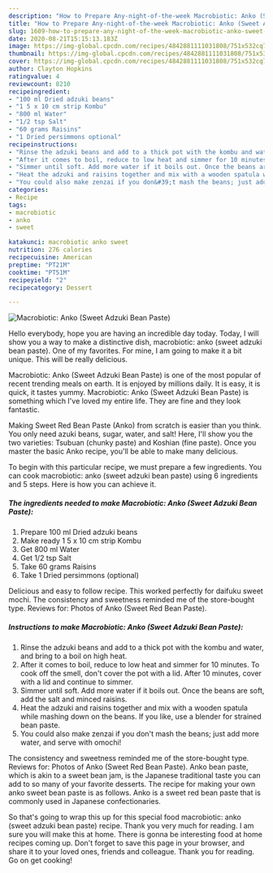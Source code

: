 ```yaml
---
description: "How to Prepare Any-night-of-the-week Macrobiotic: Anko (Sweet Adzuki Bean Paste)"
title: "How to Prepare Any-night-of-the-week Macrobiotic: Anko (Sweet Adzuki Bean Paste)"
slug: 1609-how-to-prepare-any-night-of-the-week-macrobiotic-anko-sweet-adzuki-bean-paste
date: 2020-08-21T15:15:13.183Z
image: https://img-global.cpcdn.com/recipes/4842881111031808/751x532cq70/macrobiotic-anko-sweet-adzuki-bean-paste-recipe-main-photo.jpg
thumbnail: https://img-global.cpcdn.com/recipes/4842881111031808/751x532cq70/macrobiotic-anko-sweet-adzuki-bean-paste-recipe-main-photo.jpg
cover: https://img-global.cpcdn.com/recipes/4842881111031808/751x532cq70/macrobiotic-anko-sweet-adzuki-bean-paste-recipe-main-photo.jpg
author: Clayton Hopkins
ratingvalue: 4
reviewcount: 8210
recipeingredient:
- "100 ml Dried adzuki beans"
- "1 5 x 10 cm strip Kombu"
- "800 ml Water"
- "1/2 tsp Salt"
- "60 grams Raisins"
- "1 Dried persimmons optional"
recipeinstructions:
- "Rinse the adzuki beans and add to a thick pot with the kombu and water, and bring to a boil on high heat."
- "After it comes to boil, reduce to low heat and simmer for 10 minutes. To cook off the smell, don&#39;t cover the pot with a lid. After 10 minutes, cover with a lid and continue to simmer."
- "Simmer until soft. Add more water if it boils out. Once the beans are soft, add the salt and minced raisins."
- "Heat the adzuki and raisins together and mix with a wooden spatula while mashing down on the beans. If you like, use a blender for strained bean paste."
- "You could also make zenzai if you don&#39;t mash the beans; just add more water, and serve with omochi!"
categories:
- Recipe
tags:
- macrobiotic
- anko
- sweet

katakunci: macrobiotic anko sweet 
nutrition: 276 calories
recipecuisine: American
preptime: "PT21M"
cooktime: "PT51M"
recipeyield: "2"
recipecategory: Dessert

---
```



![Macrobiotic: Anko (Sweet Adzuki Bean Paste)](https://img-global.cpcdn.com/recipes/4842881111031808/751x532cq70/macrobiotic-anko-sweet-adzuki-bean-paste-recipe-main-photo.jpg)

Hello everybody, hope you are having an incredible day today. Today, I will show you a way to make a distinctive dish, macrobiotic: anko (sweet adzuki bean paste). One of my favorites. For mine, I am going to make it a bit unique. This will be really delicious.

Macrobiotic: Anko (Sweet Adzuki Bean Paste) is one of the most popular of recent trending meals on earth. It is enjoyed by millions daily. It is easy, it is quick, it tastes yummy. Macrobiotic: Anko (Sweet Adzuki Bean Paste) is something which I've loved my entire life. They are fine and they look fantastic.

Making Sweet Red Bean Paste (Anko) from scratch is easier than you think. You only need azuki beans, sugar, water, and salt! Here, I&#39;ll show you the two varieties: Tsubuan (chunky paste) and Koshian (fine paste). Once you master the basic Anko recipe, you&#39;ll be able to make many delicious.


To begin with this particular recipe, we must prepare a few ingredients. You can cook macrobiotic: anko (sweet adzuki bean paste) using 6 ingredients and 5 steps. Here is how you can achieve it.

<!--inarticleads1-->

##### The ingredients needed to make Macrobiotic: Anko (Sweet Adzuki Bean Paste):

1. Prepare 100 ml Dried adzuki beans
1. Make ready 1 5 x 10 cm strip Kombu
1. Get 800 ml Water
1. Get 1/2 tsp Salt
1. Take 60 grams Raisins
1. Take 1 Dried persimmons (optional)


Delicious and easy to follow recipe. This worked perfectly for daifuku sweet mochi. The consistency and sweetness reminded me of the store-bought type. Reviews for: Photos of Anko (Sweet Red Bean Paste). 

<!--inarticleads2-->

##### Instructions to make Macrobiotic: Anko (Sweet Adzuki Bean Paste):

1. Rinse the adzuki beans and add to a thick pot with the kombu and water, and bring to a boil on high heat.
1. After it comes to boil, reduce to low heat and simmer for 10 minutes. To cook off the smell, don&#39;t cover the pot with a lid. After 10 minutes, cover with a lid and continue to simmer.
1. Simmer until soft. Add more water if it boils out. Once the beans are soft, add the salt and minced raisins.
1. Heat the adzuki and raisins together and mix with a wooden spatula while mashing down on the beans. If you like, use a blender for strained bean paste.
1. You could also make zenzai if you don&#39;t mash the beans; just add more water, and serve with omochi!


The consistency and sweetness reminded me of the store-bought type. Reviews for: Photos of Anko (Sweet Red Bean Paste). Anko bean paste, which is akin to a sweet bean jam, is the Japanese traditional taste you can add to so many of your favorite desserts. The recipe for making your own anko sweet bean paste is as follows. Anko is a sweet red bean paste that is commonly used in Japanese confectionaries. 

So that's going to wrap this up for this special food macrobiotic: anko (sweet adzuki bean paste) recipe. Thank you very much for reading. I am sure you will make this at home. There is gonna be interesting food at home recipes coming up. Don't forget to save this page in your browser, and share it to your loved ones, friends and colleague. Thank you for reading. Go on get cooking!
